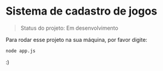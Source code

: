 # Sistema de cadastro de jogos


> Status do projeto: Em desenvolvimento

Para rodar esse projeto na sua máquina, por favor digite:

```
node app.js
```
:)
